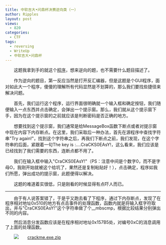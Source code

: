 ```yaml
---
title: 中软吉大•问鼎杯决赛逆向类（一）
author: Ripples
layout: post
views:
  - 820
categories:
  - CTF
tags:
  - reversing
  - WriteUp
  - 中软吉大•问鼎杯
---
```

<p style="text-indent: 2em;">
  这题我拿到手的就这个<a href="http://geekjayvic-wordpress.stor.sinaapp.com/uploads/2014/09/crackme.exe.zip" target="_self">程序</a>，想来逆向的题，也不需要什么题目描述了。
</p>

<p style="text-indent: 2em;">
  作为逆向的题目，第一反应当然是打开反汇编器，但是这题是个GUI程序，面对如此大一个程序，傻傻的理解所有代码显然是不划算的，那么我们要找些捷径来解决问题。
</p>

<p style="text-indent: 2em;">
  首先，我们运行这个程序，运行界面很明确就一个输入框和确定按钮，我们随便输入一点东西并点击确定，会弹出一个提示窗。那么，我们就从这个提示窗下手，因为在这个提示窗的之前就应该是判断密码是否正确的地方。
</p>

<!--more-->

<p style="text-indent: 2em;">
  想要找到这个提示窗，我们通常是给MessageBox函数下断点或者对提示窗中现在内容下内存断点。在这里，我们采取后一种办法，首先在源程序中查找字符串"Try again!"，找到这个字符串之后，再我们下断点之前，我们发现，在这个字符串的后面，紧跟着一句The key is :&#8230;.CraCKS0EAsY!，这么看来，我们应该是已经找到了我们需要的东西，连断点都不用了。
</p>

<p style="text-indent: 2em;">
  我们在输入框中输入"CraCKS0EAsY!"（PS：注意中间是个数字0，而不是字母O，我刚开始就被这个给坑了，果然还是复制粘贴好！），点击确定，程序如我们所愿，弹出成功的提示窗，此题便得以解决。
</p>

<p style="text-indent: 2em;">
  这题的难道着实很低，只是刚看的时候显得有点吓人而已。
</p>

* * *

<p style="line-height: 16px; text-indent: 2em;">
  由于有人说答案错了，于是乎又跑去看了下程序，通过下内存断点，发现了在程序相对地址0x<a></a>510的地方有点击事件的处理函数，函数内就是将输入框字符取出，并与"CraCKS0EAsY!"这个字符串做了个__mbscmp，根据比较结果分别弹出不同的内容。
</p>

<p style="line-height: 16px; text-indent: 2em;">
  然后消息分发函数应该是在程序相对地址0x157B5处，对编号0xC的消息调用了上面的处理函数。
</p>

<p style="line-height: 16px; text-indent: 2em;">
  <img src="http://geekjayvic.sinaapp.com/wp-content/plugins/wp-ueditor2/ueditor/dialogs/attachment/fileTypeImages/icon_rar.gif" /><a href="http://geekjayvic-wordpress.stor.sinaapp.com/uploads/2014/09/crackme.exe.zip">crackme.exe.zip</a>
</p>
